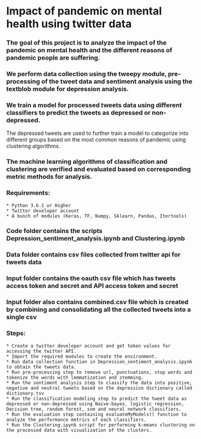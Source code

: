 # Impact of pandemic on mental health using twitter data

### The goal of this project is to analyze the impact of the pandemic on mental health and the different reasons of pandemic people are suffering.

### We perform data collection using the tweepy module, pre-processing of the tweet data and sentiment analysis using the textblob module for depression analysis.

### We train a model for processed tweets data using different classifiers to predict the tweets as depressed or non-depressed. 
The depressed tweets are used to further train a model to categorize into different groups based on the most common reasons of pandemic using clustering algorithms.

### The machine learning algorithms of classification and clustering are verified and evaluated based on corresponding metric methods for analysis. 

### Requirements:
    * Python 3.6.1 or Higher
    * Twitter developer account
    * A bunch of modules (Keras, TF, Numpy, Sklearn, Pandas, Itertools)

### Code folder contains the scripts Depression_sentiment_analysis.ipynb and Clustering.ipynb 

### Data folder contains csv files collected from twitter api for tweets data

### Input folder contains the oauth csv file which has tweets access token and secret and API access token and secret

### Input folder also contains combined.csv file which is created by combining and consolidating all the collected tweets into a single csv

### Steps:
    * Create a twitter developer account and get token values for accessing the twitter API.
    * Import the required modules to create the environment.
    * Run data collection function in Depression_sentiment_analysis.ipynb to obtain the tweets data.
    * Run pre-processing step to remove url, punctuations, stop words and tokenize the words with lemmatization and stemming.
    * Run the sentiment analysis step to classify the data into positive, negative and neutral tweets based on the depression dictionary called dictionary.tsv
    * Run the classification modeling step to predict the tweet data as depressed or non-depressed using Naive-bayes, logistic regression, Decision tree, random forest, svm and neural network classifiers. 
    * Run the evaluation step containing evaluateMyModels() function to analyze the performance metrics of each classifiers.
    * Run the Clustering.ipynb script for performing k-means clustering on the processed data with visualization of the clusters.
